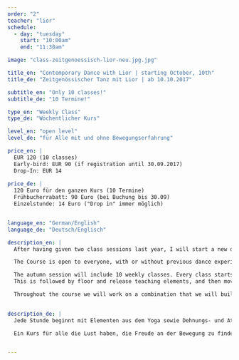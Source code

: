 ```yaml
---
order: "2"
teacher: "lior"
schedule:
  - day: "tuesday"
    start: "10:00am"
    end: "11:30am"

image: "class-zeitgenoessisch-lior-neu.jpg.jpg" 

title_en: "Contemporary Dance with Lior | starting October, 10th"
title_de: "Zeitgenössischer Tanz mit Lior | ab 10.10.2017"

subtitle_en: "Only 10 classes!"
subtitle_de: "10 Termine!"

type_en: "Weekly Class"
type_de: "Wöchentlicher Kurs"

level_en: "open level"
level_de: "für Alle mit und ohne Bewegungserfahrung"

price_en: |
  EUR 120 (10 classes)      
  Early-bird: EUR 90 (if registration until 30.09.2017)  
  Drop-In: EUR 14
  
price_de: |
  120 Euro für den ganzen Kurs (10 Termine)  
  Frühbucherrabatt: 90 Euro (bei Buchung bis 30.09)    
  Einzelstunde: 14 Euro ("Drop in" immer möglich)


language_en: "German/English"
language_de: "Deutsch/Englisch"

description_en: |
  After having given two class sessions last year, I will start a new dance course in UrbanRaum this Autumn where I will mix different elements from modern contemporary dance.  

  The Course is open to everyone, with or without previous dance experience.

  The autumn session will include 10 weekly classes. Every class starts with breathing exercises and yoga elements.
  This is followed by floor and release teaching elements, and then moves on to exercises based on Limon Technik principles.

  Throughout the course we will work on a combination that we will build on every week. It is therefore recommended that participants take the course as a whole, although but dropping in is always possible.
 

description_de: |
  Jede Stunde beginnt mit Elementen aus dem Yoga sowie Dehnungs- und Atemübungen, wodurch der gesamte Körper erwärmt wird. Anschließend nutzen wir Elemente und Prinzipien aus der Bodenarbeit, der Release- sowie Limón-Technik für das weitere Training. Einzelne Bewegungssequenzen bauen aufeinander auf, so dass wir innerhalb der 10 Kurs-Termine eine Kombination lernen, die sich jeden Dienstag weiter entwickelt. 

  Ein Kurs für alle die Lust haben, die Freude an der Bewegung zu finden und mit ihrem Körper zu experimentieren. Der Kurs ist offen für alle, ob mit oder ohne Erfahrung im Tanz.


---
```


